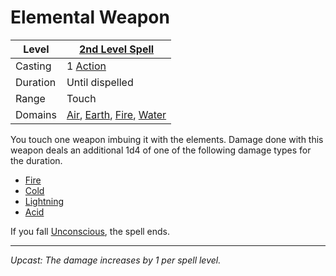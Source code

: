 # Elemental Weapon

| Level    | [2nd Level Spell](2nd%20Level%20Spells.md)                                                                                                                   |
| -------- | ------------------------------------------------------------------------------------------------------------------------------------------------------------ |
| Casting  | 1 [Action](../../../../Game%20Procedures/Core%20Procedures/Action.md)                                                                                        |
| Duration | Until dispelled                                                                                                                                              |
| Range    | Touch                                                                                                                                                        |
| Domains  | [Air](../../Spell%20Domains/Air.md), [Earth](../../Spell%20Domains/Earth.md), [Fire](../../Spell%20Domains/Fire.md), [Water](../../Spell%20Domains/Water.md) |

You touch one weapon imbuing it with the elements. Damage done with this weapon deals an additional 1d4 of one of the following damage types for the duration.

- [Fire](../../../../Game%20Procedures/Combat/Damage%20Types/Fire.md)
- [Cold](../../../../Game%20Procedures/Combat/Damage%20Types/Cold.md)
- [Lightning](../../../../Game%20Procedures/Combat/Damage%20Types/Lightning.md)
- [Acid](../../../../Game%20Procedures/Combat/Damage%20Types/Acid.md)

If you fall [Unconscious](../../../../Game%20Procedures/Conditions/Unconscious.md), the spell ends.

---
*Upcast: The damage increases by 1 per spell level.*
